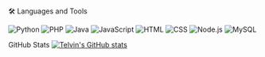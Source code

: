 🛠️ Languages and Tools

![Python](https://img.shields.io/badge/Python-3776AB?style=for-the-badge&logo=python&logoColor=white)
![PHP](https://img.shields.io/badge/PHP-777BB4?style=for-the-badge&logo=php&logoColor=white)
![Java](https://img.shields.io/badge/Java-007396?style=for-the-badge&logo=java&logoColor=white)
![JavaScript](https://img.shields.io/badge/JavaScript-F7DF1E?style=for-the-badge&logo=javascript&logoColor=black)
<img src="https://img.shields.io/badge/HTML-E34F26?style=for-the-badge&logo=html&logoColor=white" alt="HTML">
<img src="https://img.shields.io/badge/CSS-1572B6?style=for-the-badge&logo=css&logoColor=white" alt="CSS">
<img src="https://img.shields.io/badge/Node.js-339933?style=for-the-badge&logo=node.js&logoColor=white" alt="Node.js">
<img src="https://img.shields.io/badge/MySQL-4479A1?style=for-the-badge&logo=mysql&logoColor=white" alt="MySQL">

GitHub Stats
[![Telvin's GitHub stats](https://github-readme-stats.vercel.app/api?username=fullstackrookie&show_icons=true&theme=radical)](https://github.com/Simpleskyline/github-readme-stats)
